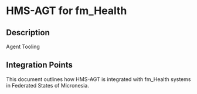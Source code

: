 # HMS-AGT for fm_Health

## Description

Agent Tooling

## Integration Points

This document outlines how HMS-AGT is integrated with fm_Health systems in Federated States of Micronesia.

